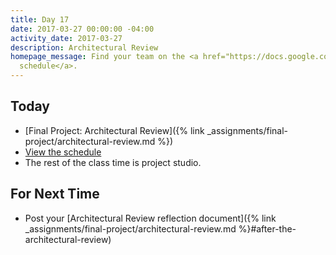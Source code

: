 ```yaml
---
title: Day 17
date: 2017-03-27 00:00:00 -04:00
activity_date: 2017-03-27
description: Architectural Review
homepage_message: Find your team on the <a href="https://docs.google.com/spreadsheets/d/1uzT4UIbA-dGVnvxw5YQ36xo4uDCLLsCuBYf0JanX9eU/edit?usp=sharing">review
  schedule</a>.
---
```


## Today

* [Final Project: Architectural Review]({% link _assignments/final-project/architectural-review.md %})
* [View the schedule](https://docs.google.com/spreadsheets/d/1uzT4UIbA-dGVnvxw5YQ36xo4uDCLLsCuBYf0JanX9eU/edit?usp=sharing)
* The rest of the class time is project studio.

## For Next Time

* Post your [Architectural Review reflection document]({% link _assignments/final-project/architectural-review.md %}#after-the-architectural-review)
